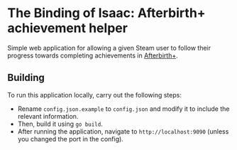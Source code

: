The Binding of Isaac: Afterbirth+ achievement helper
====================================================

Simple web application for allowing a given Steam user to follow their progress towards completing achievements in [Afterbirth+](http://store.steampowered.com/app/570660/).


Building
--------

To run this application locally, carry out the following steps:
* Rename `config.json.example` to `config.json` and modify it to include the relevant information.
* Then, build it using `go build`.
* After running the application, navigate to `http://localhost:9090` (unless you changed the port in the config).
